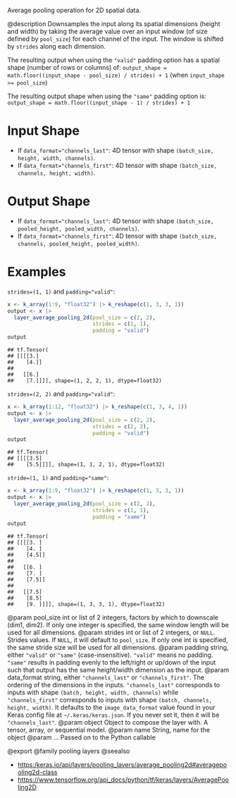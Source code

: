 Average pooling operation for 2D spatial data.

@description
Downsamples the input along its spatial dimensions (height and width)
by taking the average value over an input window
(of size defined by `pool_size`) for each channel of the input.
The window is shifted by `strides` along each dimension.

The resulting output when using the `"valid"` padding option has a spatial
shape (number of rows or columns) of:
`output_shape = math.floor((input_shape - pool_size) / strides) + 1`
(when `input_shape >= pool_size`)

The resulting output shape when using the `"same"` padding option is:
`output_shape = math.floor((input_shape - 1) / strides) + 1`

# Input Shape
- If `data_format="channels_last"`:
    4D tensor with shape `(batch_size, height, width, channels)`.
- If `data_format="channels_first"`:
    4D tensor with shape `(batch_size, channels, height, width)`.

# Output Shape
- If `data_format="channels_last"`:
    4D tensor with shape
    `(batch_size, pooled_height, pooled_width, channels)`.
- If `data_format="channels_first"`:
    4D tensor with shape
    `(batch_size, channels, pooled_height, pooled_width)`.

# Examples
`strides=(1, 1)` and `padding="valid"`:


```r
x <- k_array(1:9, "float32") |> k_reshape(c(1, 3, 3, 1))
output <- x |>
  layer_average_pooling_2d(pool_size = c(2, 2),
                           strides = c(1, 1),
                           padding = "valid")
output
```

```
## tf.Tensor(
## [[[[3.]
##    [4.]]
##
##   [[6.]
##    [7.]]]], shape=(1, 2, 2, 1), dtype=float32)
```

`strides=(2, 2)` and `padding="valid"`:


```r
x <- k_array(1:12, "float32") |> k_reshape(c(1, 3, 4, 1))
output <- x |>
  layer_average_pooling_2d(pool_size = c(2, 2),
                           strides = c(2, 2),
                           padding = "valid")
output
```

```
## tf.Tensor(
## [[[[3.5]
##    [5.5]]]], shape=(1, 1, 2, 1), dtype=float32)
```

`stride=(1, 1)` and `padding="same"`:


```r
x <- k_array(1:9, "float32") |> k_reshape(c(1, 3, 3, 1))
output <- x |>
  layer_average_pooling_2d(pool_size = c(2, 2),
                           strides = c(1, 1),
                           padding = "same")
output
```

```
## tf.Tensor(
## [[[[3. ]
##    [4. ]
##    [4.5]]
##
##   [[6. ]
##    [7. ]
##    [7.5]]
##
##   [[7.5]
##    [8.5]
##    [9. ]]]], shape=(1, 3, 3, 1), dtype=float32)
```

@param pool_size int or list of 2 integers, factors by which to downscale
    (dim1, dim2). If only one integer is specified, the same
    window length will be used for all dimensions.
@param strides int or list of 2 integers, or `NULL`. Strides values. If `NULL`,
    it will default to `pool_size`. If only one int is specified, the
    same stride size will be used for all dimensions.
@param padding string, either `"valid"` or `"same"` (case-insensitive).
    `"valid"` means no padding. `"same"` results in padding evenly to
    the left/right or up/down of the input such that output has the same
    height/width dimension as the input.
@param data_format string, either `"channels_last"` or `"channels_first"`.
    The ordering of the dimensions in the inputs. `"channels_last"`
    corresponds to inputs with shape `(batch, height, width, channels)`
    while `"channels_first"` corresponds to inputs with shape
    `(batch, channels, height, width)`. It defaults to the
    `image_data_format` value found in your Keras config file at
    `~/.keras/keras.json`. If you never set it, then it will be
    `"channels_last"`.
@param object Object to compose the layer with. A tensor, array, or sequential model.
@param name String, name for the object
@param ... Passed on to the Python callable

@export
@family pooling layers
@seealso
+ <https:/keras.io/api/layers/pooling_layers/average_pooling2d#averagepooling2d-class>
+ <https://www.tensorflow.org/api_docs/python/tf/keras/layers/AveragePooling2D>
